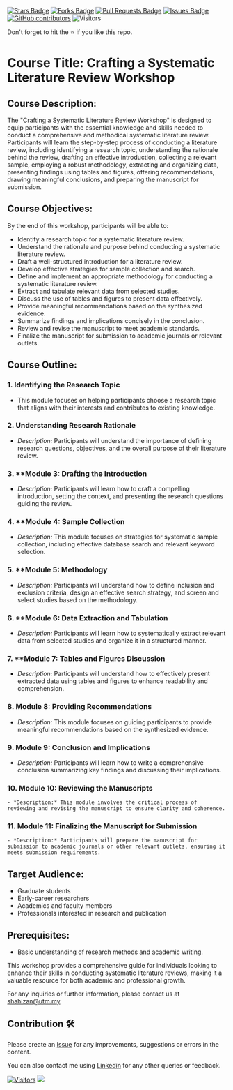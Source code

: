 <a href="https://github.com/drshahizan/courses/stargazers"><img src="https://img.shields.io/github/stars/drshahizan/courses" alt="Stars Badge"/></a>
<a href="https://github.com/drshahizan/courses/network/members"><img src="https://img.shields.io/github/forks/drshahizan/courses" alt="Forks Badge"/></a>
<a href="https://github.com/drshahizan/courses/pulls"><img src="https://img.shields.io/github/issues-pr/drshahizan/courses" alt="Pull Requests Badge"/></a>
<a href="https://github.com/drshahizan/courses/issues"><img src="https://img.shields.io/github/issues/drshahizan/courses" alt="Issues Badge"/></a>
<a href="https://github.com/drshahizan/courses/graphs/contributors"><img alt="GitHub contributors" src="https://img.shields.io/github/contributors/drshahizan/courses?color=2b9348"></a>
![Visitors](https://api.visitorbadge.io/api/visitors?path=https%3A%2F%2Fgithub.com%2Fdrshahizan%2Fcourses&labelColor=%23d9e3f0&countColor=%23697689&style=flat)

Don't forget to hit the :star: if you like this repo.

# Course Title: Crafting a Systematic Literature Review Workshop

## Course Description:
The "Crafting a Systematic Literature Review Workshop" is designed to equip participants with the essential knowledge and skills needed to conduct a comprehensive and methodical systematic literature review. Participants will learn the step-by-step process of conducting a literature review, including identifying a research topic, understanding the rationale behind the review, drafting an effective introduction, collecting a relevant sample, employing a robust methodology, extracting and organizing data, presenting findings using tables and figures, offering recommendations, drawing meaningful conclusions, and preparing the manuscript for submission.

## Course Objectives:
By the end of this workshop, participants will be able to:
- Identify a research topic for a systematic literature review.
- Understand the rationale and purpose behind conducting a systematic literature review.
- Draft a well-structured introduction for a literature review.
- Develop effective strategies for sample collection and search.
- Define and implement an appropriate methodology for conducting a systematic literature review.
- Extract and tabulate relevant data from selected studies.
- Discuss the use of tables and figures to present data effectively.
- Provide meaningful recommendations based on the synthesized evidence.
- Summarize findings and implications concisely in the conclusion.
- Review and revise the manuscript to meet academic standards.
- Finalize the manuscript for submission to academic journals or relevant outlets.

## Course Outline:
### 1. Identifying the Research Topic
   - This module focuses on helping participants choose a research topic that aligns with their interests and contributes to existing knowledge.
  
### 2.  Understanding Research Rationale 
   - *Description:* Participants will understand the importance of defining research questions, objectives, and the overall purpose of their literature review.
  
### 3. **Module 3: Drafting the Introduction
   - *Description:* Participants will learn how to craft a compelling introduction, setting the context, and presenting the research questions guiding the review.
  
### 4. **Module 4: Sample Collection
   - *Description:* This module focuses on strategies for systematic sample collection, including effective database search and relevant keyword selection.
  
### 5. **Module 5: Methodology
   - *Description:* Participants will understand how to define inclusion and exclusion criteria, design an effective search strategy, and screen and select studies based on the methodology.
  
### 6. **Module 6: Data Extraction and Tabulation
   - *Description:* Participants will learn how to systematically extract relevant data from selected studies and organize it in a structured manner.
  
### 7. **Module 7: Tables and Figures Discussion
   - *Description:* Participants will understand how to effectively present extracted data using tables and figures to enhance readability and comprehension.
  
### 8. **Module 8: Providing Recommendations**
   - *Description:* This module focuses on guiding participants to provide meaningful recommendations based on the synthesized evidence.
  
### 9. **Module 9: Conclusion and Implications**
   - *Description:* Participants will learn how to write a comprehensive conclusion summarizing key findings and discussing their implications.
  
### 10. **Module 10: Reviewing the Manuscripts**
    - *Description:* This module involves the critical process of reviewing and revising the manuscript to ensure clarity and coherence.
  
### 11. **Module 11: Finalizing the Manuscript for Submission**
    - *Description:* Participants will prepare the manuscript for submission to academic journals or other relevant outlets, ensuring it meets submission requirements.

## Target Audience:
- Graduate students
- Early-career researchers
- Academics and faculty members
- Professionals interested in research and publication

## Prerequisites:
- Basic understanding of research methods and academic writing.

This workshop provides a comprehensive guide for individuals looking to enhance their skills in conducting systematic literature reviews, making it a valuable resource for both academic and professional growth.

For any inquiries or further information, please contact us at shahizan@utm.my

## Contribution 🛠️
Please create an [Issue](https://github.com/drshahizan/courses/issues) for any improvements, suggestions or errors in the content.

You can also contact me using [Linkedin](https://www.linkedin.com/in/drshahizan/) for any other queries or feedback.

[![Visitors](https://api.visitorbadge.io/api/visitors?path=https%3A%2F%2Fgithub.com%2Fdrshahizan&labelColor=%23697689&countColor=%23555555&style=plastic)](https://visitorbadge.io/status?path=https%3A%2F%2Fgithub.com%2Fdrshahizan)
![](https://hit.yhype.me/github/profile?user_id=81284918)

